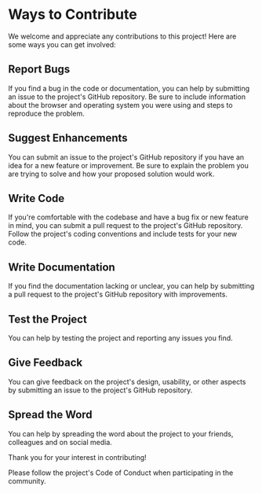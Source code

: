 # Ways to Contribute

We welcome and appreciate any contributions to this project! Here are some ways you can get involved:

## Report Bugs

If you find a bug in the code or documentation, you can help by submitting an issue to the project's GitHub repository. Be sure to include information about the browser and operating system you were using and steps to reproduce the problem.

## Suggest Enhancements

You can submit an issue to the project's GitHub repository if you have an idea for a new feature or improvement. Be sure to explain the problem you are trying to solve and how your proposed solution would work.

## Write Code

If you're comfortable with the codebase and have a bug fix or new feature in mind, you can submit a pull request to the project's GitHub repository. Follow the project's coding conventions and include tests for your new code.

## Write Documentation

If you find the documentation lacking or unclear, you can help by submitting a pull request to the project's GitHub repository with improvements.

## Test the Project

You can help by testing the project and reporting any issues you find.

## Give Feedback

You can give feedback on the project's design, usability, or other aspects by submitting an issue to the project's GitHub repository.

## Spread the Word

You can help by spreading the word about the project to your friends, colleagues and on social media.

Thank you for your interest in contributing!

Please follow the project's Code of Conduct when participating in the community.